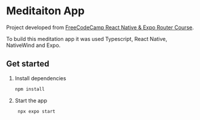 # Meditaiton App

Project developed from [FreeCodeCamp React Native & Expo Router Course](https://www.youtube.com/watch?v=9UKCv9T_rIo&t=102s).

To build this meditation app it was used Typescript, React Native, NativeWind and Expo.


## Get started

1. Install dependencies

   ```bash
   npm install
   ```

2. Start the app

   ```bash
    npx expo start
   ```
